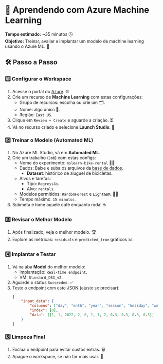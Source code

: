 # 🚀 **Aprendendo com Azure Machine Learning**

**Tempo estimado:** ~35 minutos 🕒  
**Objetivo:** Treinar, avaliar e implantar um modelo de machine learning usando o Azure ML. 🌟

## 🛠️ **Passo a Passo**

### 1️⃣ **Configurar o Workspace**
1. Acesse o portal do [Azure](https://portal.azure.com). 🌐  
2. Crie um recurso de **Machine Learning** com estas configurações:
   - Grupo de recursos: escolha ou crie um 🗂️.
   - Nome: algo único 🧩.
   - Região: `East US`.
3. Clique em `Review + Create` e aguarde a criação. ⏳  
4. Vá no recurso criado e selecione **Launch Studio**. 🚪

### 2️⃣ **Treinar o Modelo (Automated ML)**
1. No Azure ML Studio, vá em **Automated ML**.  
2. Crie um trabalho (`Job`) com estas configs:  
   - Nome do experimento: `mslearn-bike-rental` 🚴‍♂️  
   - Dados: Baixe e suba os arquivos da [base de dados](https://aka.ms/bike-rentals).  
     - **Dataset**: histórico de aluguel de bicicletas.  
   - Alvos e tarefas:  
     - Tipo: `Regressão`.  
     - Alvo: `rentals`.  
   - Modelos permitidos: `RandomForest` e `LightGBM`. 🌲✨  
   - Tempo máximo: `15 minutos`.  
3. Submeta e tome aquele café enquanto roda! ☕  

### 3️⃣ **Revisar o Melhor Modelo**
1. Após finalizado, veja o melhor modelo. 🏆  
2. Explore as métricas: `residuals` e `predicted_true` gráficos 📊.

### 4️⃣ **Implantar e Testar**
1. Vá na aba **Model** do melhor modelo:  
   - Implantação: `Real-time endpoint`.  
   - VM: `Standard_DS3_v2`.  
2. Aguarde o status `Succeeded`. ✅  
3. Teste o endpoint com este JSON (ajuste se precisar):
   ```json
   {
       "input_data": {
           "columns": ["day", "mnth", "year", "season", "holiday", "weekday", "workingday", "weathersit", "temp", "atemp", "hum", "windspeed"],
           "index": [0],
           "data": [[1, 1, 2022, 2, 0, 1, 1, 2, 0.3, 0.3, 0.3, 0.3]]
       }
   }
   ```

### 5️⃣ **Limpeza Final**
1. Exclua o endpoint para evitar custos extras. 🗑️  
2. Apague o workspace, se não for mais usar. 🚮  

